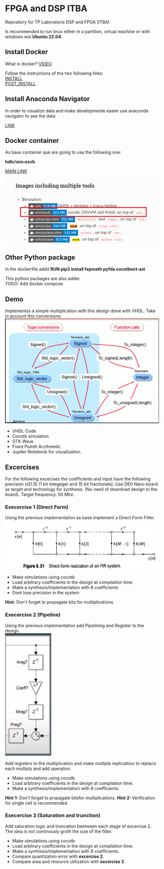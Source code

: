 # FPGA and DSP ITBA
Repository for TP Laboratorio DSP and FPGA (ITBA)

Is recommended to run linux either in a partition, virtual machine or with windows wsl.**Ubuntu 22.04**.
## Install Docker

What is docker?
[VIDEO](https://www.youtube.com/watch?v=rOTqprHv1YE)

Follow the instructions of the two following links:<br>
[INSTALL](https://docs.docker.com/engine/install/ubuntu/)<br>
[POST_INSTALL](https://docs.docker.com/engine/install/linux-postinstall/)

## Install Anaconda Navigator 
In order to visualize data and make developmente easier use anaconda navigator to see the data

[LINK](https://www.anaconda.com/products/distribution)

## Docker container
As base container que are going to use the following one:

**hdlc/sim:osvb**

[MAIN LINK](https://hdl.github.io/containers/)

![IMAGE_1](doc/img/hdl_container.png)

## Other Python package
In the dockerfile addd 
**RUN pip3 install fxpmath pyfda cocotbext-axi**

This python packages are also adder.
<br>TODO: Add docker compose

## Demo
Implementss a simple multiplication with this design done with VHDL. Take in account this conversions:
![CONVERSION](doc/img/vhdl_conversions.png)

* VHDL Code
* Cocotb simulation
* GTK Wave
* Fixed Pointh Arythmetic
* Jupiter Notebook for visualization.

## Excercises
For the following excecises the coefficients and input have the following precision
sQ1.15 (1 bit integeger and 15 bit fractionals).
Use DE0 Nano board as target and technology for synthesis. (No need of download design to the board).
Target frequency: 50 Mhz.
### Execercise 1 (Direct Form)
Using the previous implementation as base implement a Direct Form Filter.<br>

![DIRECT](doc/img/direct-form-filter.png)<br>

* Make simulations using cocotb
* Load arbitrary coefficients in the design at compilation time.
* Make a synthesis/implementation with 8 coefficients
* Dont lose precision in the system

**Hint:** Don't forget to propagate bits for multiplications.
### Execercise 2 (Pipeline)
Using the previous implementation add Pipelining and Register to the design.<br>
![PIPE](doc/img/pipeline_cell.png)<br>

Add registers to the multiplication and make multiple replicattion to replace each multiply and add operation.

* Make simulations using cocotb
* Load arbitrary coefficients in the design at compilation time.
* Make a synthesis/implementation with 8 coefficients.

**Hint 1:** Don't forget to propagate bitsfor multiplications.
**Hint 2:** Verification for single cell is recommended.

### Execercise 3 (Saturation and trunction)

Add saturation logic and truncation beetween each stage of excercise 2.
The idea is not continously groth the size of the filter.

* Make simulations using cocotb
* Load arbitrary coefficients in the design at compilation time.
* Make a synthesis/implementation with 8 coefficients.
* Compare quantization error with **excercise 2**.
* Compare area and resource utilization with **excercise 2**.
